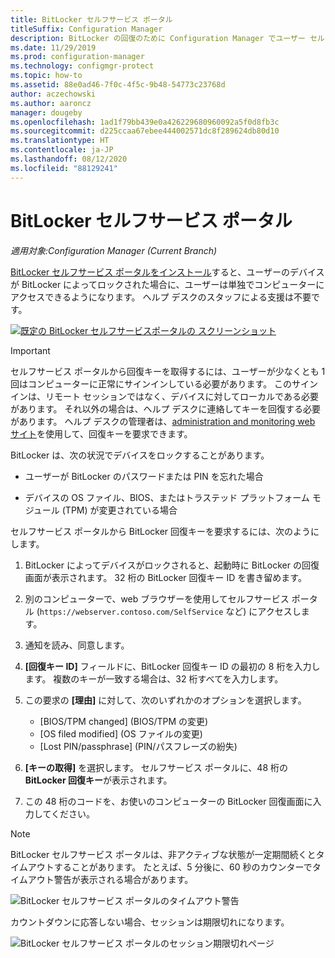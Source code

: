 ```yaml
---
title: BitLocker セルフサービス ポータル
titleSuffix: Configuration Manager
description: BitLocker の回復のために Configuration Manager でユーザー セルフサービス ポータルを使用する方法
ms.date: 11/29/2019
ms.prod: configuration-manager
ms.technology: configmgr-protect
ms.topic: how-to
ms.assetid: 88e0ad46-7f0c-4f5c-9b48-54773c23768d
author: aczechowski
ms.author: aaroncz
manager: dougeby
ms.openlocfilehash: 1ad1f79bb439e0a426229680960092a5f0d8fb3c
ms.sourcegitcommit: d225ccaa67ebee444002571dc8f289624db80d10
ms.translationtype: HT
ms.contentlocale: ja-JP
ms.lasthandoff: 08/12/2020
ms.locfileid: "88129241"
---
```

# <a name="bitlocker-self-service-portal"></a>BitLocker セルフサービス ポータル

*適用対象:Configuration Manager (Current Branch)*

<!--3601034-->

[BitLocker セルフサービス ポータルをインストール](setup-websites.md)すると、ユーザーのデバイスが BitLocker によってロックされた場合に、ユーザーは単独でコンピューターにアクセスできるようになります。 ヘルプ デスクのスタッフによる支援は不要です。

[![既定の BitLocker セルフサービスポータルの スクリーンショット](media/bitlocker-self-service-portal.png)](media/bitlocker-self-service-portal.png#lightbox)

> [!IMPORTANT]
> セルフサービス ポータルから回復キーを取得するには、ユーザーが少なくとも 1 回はコンピューターに正常にサインインしている必要があります。 このサインインは、リモート セッションではなく、デバイスに対してローカルである必要があります。 それ以外の場合は、ヘルプ デスクに連絡してキーを回復する必要があります。 ヘルプ デスクの管理者は、[administration and monitoring web サイト](helpdesk-portal.md)を使用して、回復キーを要求できます。

BitLocker は、次の状況でデバイスをロックすることがあります。

- ユーザーが BitLocker のパスワードまたは PIN を忘れた場合

- デバイスの OS ファイル、BIOS、またはトラステッド プラットフォーム モジュール (TPM) が変更されている場合

セルフサービス ポータルから BitLocker 回復キーを要求するには、次のようにします。

1. BitLocker によってデバイスがロックされると、起動時に BitLocker の回復画面が表示されます。 32 桁の BitLocker 回復キー ID を書き留めます。

1. 別のコンピューターで、web ブラウザーを使用してセルフサービス ポータル (`https://webserver.contoso.com/SelfService` など) にアクセスします。

1. 通知を読み、同意します。

1. **[回復キー ID]** フィールドに、BitLocker 回復キー ID の最初の 8 桁を入力します。 複数のキーが一致する場合は、32 桁すべてを入力します。

1. この要求の **[理由]** に対して、次のいずれかのオプションを選択します。

    - [BIOS/TPM changed] (BIOS/TPM の変更)
    - [OS filed modified] (OS ファイルの変更)
    - [Lost PIN/passphrase] (PIN/パスフレーズの紛失)

1. **[キーの取得]** を選択します。 セルフサービス ポータルに、48 桁の **BitLocker 回復キー**が表示されます。

1. この 48 桁のコードを、お使いのコンピューターの BitLocker 回復画面に入力してください。

> [!NOTE]
> BitLocker セルフサービス ポータルは、非アクティブな状態が一定期間続くとタイムアウトすることがあります。 たとえば、5 分後に、60 秒のカウンターでタイムアウト警告が表示される場合があります。
>
> ![BitLocker セルフサービス ポータルのタイムアウト警告](media/bitlocker-self-service-portal-timeout-warning.png)
>
> カウントダウンに応答しない場合、セッションは期限切れになります。
>
> ![BitLocker セルフサービス ポータルのセッション期限切れページ](media/bitlocker-self-service-portal-session-expired.png)
